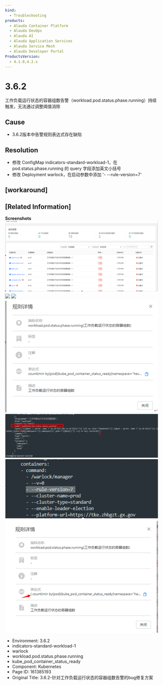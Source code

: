```yaml
---
kind:
  - Troubleshooting
products:
  - Alauda Container Platform
  - Alauda DevOps
  - Alauda AI
  - Alauda Application Services
  - Alauda Service Mesh
  - Alauda Developer Portal
ProductsVersion:
  - 4.1.0,4.2.x
---
```

<!-- A type of document that involves encountering a fault, diagnosing it, performing root cause analysis, and providing solutions. -->

# 3.6.2

工作负载运行状态的容器组数告警（workload.pod.status.phase.running）持续触发，无法通过调整阈值消除

## Cause
- 3.6.2版本中告警规则表达式存在缺陷

## Resolution
- 修改 ConfigMap indicators-standard-workload-1，在 pod.status.phase.running 的 query 字段添加英文小括号
- 修改 Deployment warlock，在启动参数中添加 '- --rule-version=7'

## [workaround]

## [Related Information]
**Screenshots**
![](assets/3-6-2-zhen-dui-gong-zuo-fu-zai-yun-xing-zhuang-tai-de-rong-qi-zu-shu-gao-jing-de/image-2023-8-24_14-44-46.png)
![](assets/3-6-2-zhen-dui-gong-zuo-fu-zai-yun-xing-zhuang-tai-de-rong-qi-zu-shu-gao-jing-de/%E4%BC%81%E4%B8%9A%E5%BE%AE%E4%BF%A1%E6%88%AA%E5%9B%BE_1691485968821.png)
![](assets/3-6-2-zhen-dui-gong-zuo-fu-zai-yun-xing-zhuang-tai-de-rong-qi-zu-shu-gao-jing-de/%E4%BC%81%E4%B8%9A%E5%BE%AE%E4%BF%A1%E6%88%AA%E5%9B%BE_16914859799863.png)
![](assets/3-6-2-zhen-dui-gong-zuo-fu-zai-yun-xing-zhuang-tai-de-rong-qi-zu-shu-gao-jing-de/image-2023-8-24_14-45-8.png)
![](assets/3-6-2-zhen-dui-gong-zuo-fu-zai-yun-xing-zhuang-tai-de-rong-qi-zu-shu-gao-jing-de/image-2023-8-24_14-46-23.png)
![](assets/3-6-2-zhen-dui-gong-zuo-fu-zai-yun-xing-zhuang-tai-de-rong-qi-zu-shu-gao-jing-de/image-2023-8-24_14-46-47.png)
![](assets/3-6-2-zhen-dui-gong-zuo-fu-zai-yun-xing-zhuang-tai-de-rong-qi-zu-shu-gao-jing-de/image-2023-8-24_14-47-44.png)
- Environment: 3.6.2
- indicators-standard-workload-1
- warlock
- workload.pod.status.phase.running
- kube_pod_container_status_ready
- Component: Kubernetes
- Page ID: 161385193
- Original Title: 3.6.2-针对工作负载运行状态的容器组数告警的bug修复方案
